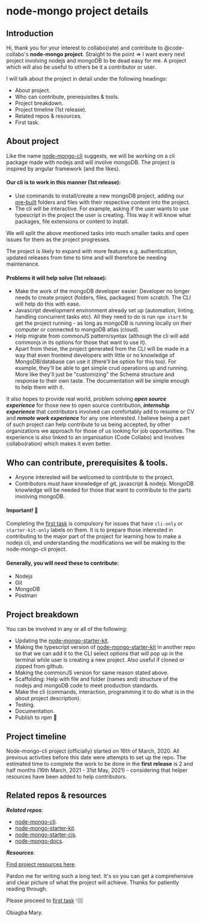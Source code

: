 # node-mongo project details

## Introduction

Hi, thank you for your interest to collabo(rate) and contribute to @code-collabo's  **node-mongo project**. Straight to the point => I want every next project involving nodejs and mongoDB to be dead easy for me. A project which will also be useful to others be it a contributor or user.

I will talk about the project in detail under the following headings: 
* About project.
* Who can contribute, prerequisites & tools.
* Project breakdown.
* Project timeline (1st release).
* Related repos & resources. 
* First task.

## About project

Like the name [node-mongo-cli](https://github.com/code-collabo/node-mongo-cli) suggests, we will be working on a cli package made with nodejs and will involve mongoDB. The project is inspired by angular framework (and the likes). 

#### Our cli is to work in this manner (1st release):

* Use commands to install/create a new mongoDB project, adding our [pre-built](https://github.com/code-collabo/node-mongo-starter-kit) folders and files with their respective content into the project.
* The cli will be interactive. For example, asking if the user wants to use typescript in the project the user is creating. This way it will know what packages, file extensions or content to install. 

We will split the above mentioned tasks into much smaller tasks and open issues for them as the project progresses. 

The project is likely to expand with more features e.g. authentication, updated releases from time to time and will therefore be needing maintenance. 

#### Problems it will help solve (1st release):

* Make the work of the mongoDB developer easier: Developer no longer needs to create project (folders, files, packages) from scratch. The CLI will help do this with ease.
* Javascript development environment already set up (automation, linting, handling concurrent tasks etc). All they need to do is run `npm start` to get the project running - as long as mongoDB is running locally on their computer or connected to mongoDB atlas (cloud).
* Help migrate from commonJS pattern/syntax (although the cli will add commonjs in its options for those that want to use it). 
* Apart from these, the project generated from the CLI will be made in a way that even frontend developers with little or no knowledge of MongoDB/database can use it (there'll be option for this too). 
For example, they'll be able to get simple crud operations up and running. More like they'll just be "customizing" the Schema structure and response to their own taste.
The documentation will be simple enough to help them with it.

It also hopes to provide real world, problem solving ***open source experience*** for those new to open source contribution, ***internship experience*** that contributors involved can comfortably add to resume or CV and ***remote work experience*** for any one interested. I believe being a part of such project can help contribute to us being accepted, by other organizations we approach for those of us looking for job opportunities. The experience is also linked to an organisation (Code Collabo) and involves collabo(ration) which makes it even better. 

## Who can contribute, prerequisites & tools.
<!--
In the initial stage of the project, we will only be involving very few trusted individuals (who will still have to fill a form 😉). As the project progresses, 
-->

* Anyone interested will be welcomed to contribute to the project. 
* Contributors must have knowledge of git, javascript & nodejs. MongoDB knowledge will be needed for those that want to contribute to the parts involving mongoDB.

#### Important! 📌

Completing the [first task](https://github.com/code-collabo/node-mongo-cli/issues/1#issuecomment-785559734) is compulsory for issues that have `cli-only` or `starter-kit-only` labels on them. It is to prepare those interested in contributing to the major part of the project for learning how to make a nodejs cli, and understanding the modifications we will be making to the node-mongo-cli project.

#### Generally, you will need these to contribute:

* Nodejs 
* Git 
* MongoDB
* Postman

## Project breakdown

You can be involved in any or all of the following:

* Updating the [node-mongo-starter-kit](https://github.com/code-collabo/node-mongo-starter-kit).
* Making the typescript version of [node-mongo-starter-kit](https://github.com/code-collabo/node-mongo-starter-kit) in another repo so that we can add it to the CLI select options that will pop up in the terminal while user is creating a new project. Also useful if cloned or zipped from github.
* Making the commonJS version for same reason stated above.
* Scaffolding: Help with file and folder (names and) structure of the nodejs and mongoDB code to meet production standards.
* Make the cli (commands, interaction, programming it to do what is in the about project description).
* Testing.
* Documentation.
* Publish to npm 🎉

## Project timeline

Node-mongo-cli project (officially) started on 16th of March, 2020. All previous activities before this date were attempts to set up the repo. The estimated time to complete the work to be done in the **first release** is 2 and half months (16th March, 2021 - 31st May, 2021) - considering that helper resources have been added to help contributors.

## Related repos & resources

***Related repos***:
* [node-mongo-cli](https://github.com/code-collabo/node-mongo-cli).
* [node-mongo-starter-kit](https://github.com/code-collabo/node-mongo-starter-kit).
* [node-mongo-starter-cjs](https://github.com/code-collabo/node-mongo-starter-cjs).
* [node-mongo-docs](https://github.com/code-collabo/node-mongo-docs).

***Resources***:

[Find project resources here](https://github.com/code-collabo/node-mongo-docs/issues/1).

Pardon me for writing such a long text. It's so you can get a comprehensive and clear picture of what the project will achieve. Thanks for patiently reading through. 

Please proceed to [first task](https://github.com/code-collabo/node-mongo-cli/issues/1#issuecomment-785559734) 👇🏽

Obiagba Mary.
